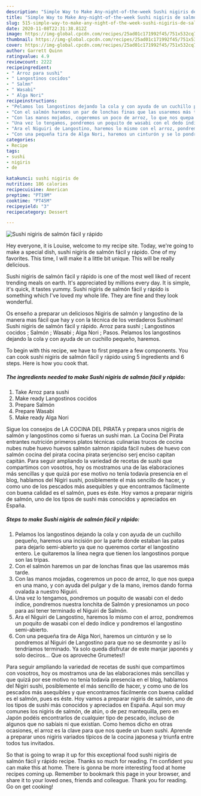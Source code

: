 ```yaml
---
description: "Simple Way to Make Any-night-of-the-week Sushi nigiris de salmón fácil y rápido"
title: "Simple Way to Make Any-night-of-the-week Sushi nigiris de salmón fácil y rápido"
slug: 515-simple-way-to-make-any-night-of-the-week-sushi-nigiris-de-salmon-facil-y-rapido
date: 2020-11-08T22:31:38.812Z
image: https://img-global.cpcdn.com/recipes/25ad01c171992f45/751x532cq70/sushi-nigiris-de-salmon-facil-y-rapido-foto-principal.jpg
thumbnail: https://img-global.cpcdn.com/recipes/25ad01c171992f45/751x532cq70/sushi-nigiris-de-salmon-facil-y-rapido-foto-principal.jpg
cover: https://img-global.cpcdn.com/recipes/25ad01c171992f45/751x532cq70/sushi-nigiris-de-salmon-facil-y-rapido-foto-principal.jpg
author: Garrett Quinn
ratingvalue: 4.9
reviewcount: 2222
recipeingredient:
- " Arroz para sushi"
- " Langostinos cocidos"
- " Salmn"
- " Wasabi"
- " Alga Nori"
recipeinstructions:
- "Pelamos los langostinos dejando la cola y con ayuda de un cuchillo pequeño, haremos una incisión por la parte donde estaban las patas para dejarlo semi-abierto ya que no queremos cortar el langostino entero. Le quitaremos la línea negra que tienen los langostinos porque son las tripas."
- "Con el salmón haremos un par de lonchas finas que las usaremos más tarde."
- "Con las manos mojadas, cogeremos un poco de arroz, lo que nos quepa en una mano, y con ayuda del pulgar y de la mano, iremos dando forma ovalada a nuestro Niguiri."
- "Una vez lo tengamos, pondremos un poquito de wasabi con el dedo índice, pondremos nuestra lonchita de Salmón y presionamos un poco para así tener terminado el Niguiri de Salmón."
- "Ara el Niguiri de Langostino, haremos lo mismo con el arroz, pondremos un poquito de wasabi con el dedo índice y pondremos el langostino semi-abierto."
- "Con una pequeña tira de Alga Nori, haremos un cinturón y se lo pondremos al Niguiri de Langostino para que no se desmonte y así lo tendríamos terminado. Ya solo queda disfrutar de este manjar japonés y solo deciros... Que os aproveche Grumetes!!"
categories:
- Recipe
tags:
- sushi
- nigiris
- de

katakunci: sushi nigiris de 
nutrition: 186 calories
recipecuisine: American
preptime: "PT19M"
cooktime: "PT45M"
recipeyield: "3"
recipecategory: Dessert

---
```



![Sushi nigiris de salmón fácil y rápido](https://img-global.cpcdn.com/recipes/25ad01c171992f45/751x532cq70/sushi-nigiris-de-salmon-facil-y-rapido-foto-principal.jpg)

Hey everyone, it is Louise, welcome to my recipe site. Today, we're going to make a special dish, sushi nigiris de salmón fácil y rápido. One of my favorites. This time, I will make it a little bit unique. This will be really delicious.

Sushi nigiris de salmón fácil y rápido is one of the most well liked of recent trending meals on earth. It's appreciated by millions every day. It is simple, it's quick, it tastes yummy. Sushi nigiris de salmón fácil y rápido is something which I've loved my whole life. They are fine and they look wonderful.

Os enseño a preparar un deliciosos Nigiris de salmón y langostino de la manera mas fácil que hay y con la técnica de los verdaderos Sushiman! Sushi nigiris de salmón fácil y rápido. Arroz para sushi ; Langostinos cocidos ; Salmón ; Wasabi ; Alga Nori ; Pasos. Pelamos los langostinos dejando la cola y con ayuda de un cuchillo pequeño, haremos.


To begin with this recipe, we have to first prepare a few components. You can cook sushi nigiris de salmón fácil y rápido using 5 ingredients and 6 steps. Here is how you cook that.

<!--inarticleads1-->

##### The ingredients needed to make Sushi nigiris de salmón fácil y rápido:

1. Take  Arroz para sushi
1. Make ready  Langostinos cocidos
1. Prepare  Salmón
1. Prepare  Wasabi
1. Make ready  Alga Nori


Sigue los consejos de LA COCINA DEL PIRATA y prepara unos nigiris de salmón y langostinos como si fueras un sushi man. La Cocina Del Pirata entrantes nutrición primeros platos técnicas culinarias trucos de cocina nubes nube huevo huevos salmón salmon rápida fácil nubes de huevo con salmón cocina del pirata cocina pirata serjenciso serj enciso capitan capitán. Para seguir ampliando la variedad de recetas de sushi que compartimos con vosotros, hoy os mostramos una de las elaboraciones más sencillas y que quizá por ese motivo no tenía todavía presencia en el blog, hablamos del Nigiri sushi, posiblemente el más sencillo de hacer, y como uno de los pescados más asequibles y que encontramos fácilmente con buena calidad es el salmón, pues es éste. Hoy vamos a preparar nigiris de salmón, uno de los tipos de sushi más conocidos y apreciados en España. 

<!--inarticleads2-->

##### Steps to make Sushi nigiris de salmón fácil y rápido:

1. Pelamos los langostinos dejando la cola y con ayuda de un cuchillo pequeño, haremos una incisión por la parte donde estaban las patas para dejarlo semi-abierto ya que no queremos cortar el langostino entero. Le quitaremos la línea negra que tienen los langostinos porque son las tripas.
1. Con el salmón haremos un par de lonchas finas que las usaremos más tarde.
1. Con las manos mojadas, cogeremos un poco de arroz, lo que nos quepa en una mano, y con ayuda del pulgar y de la mano, iremos dando forma ovalada a nuestro Niguiri.
1. Una vez lo tengamos, pondremos un poquito de wasabi con el dedo índice, pondremos nuestra lonchita de Salmón y presionamos un poco para así tener terminado el Niguiri de Salmón.
1. Ara el Niguiri de Langostino, haremos lo mismo con el arroz, pondremos un poquito de wasabi con el dedo índice y pondremos el langostino semi-abierto.
1. Con una pequeña tira de Alga Nori, haremos un cinturón y se lo pondremos al Niguiri de Langostino para que no se desmonte y así lo tendríamos terminado. Ya solo queda disfrutar de este manjar japonés y solo deciros... Que os aproveche Grumetes!!


Para seguir ampliando la variedad de recetas de sushi que compartimos con vosotros, hoy os mostramos una de las elaboraciones más sencillas y que quizá por ese motivo no tenía todavía presencia en el blog, hablamos del Nigiri sushi, posiblemente el más sencillo de hacer, y como uno de los pescados más asequibles y que encontramos fácilmente con buena calidad es el salmón, pues es éste. Hoy vamos a preparar nigiris de salmón, uno de los tipos de sushi más conocidos y apreciados en España. Aquí son muy comunes los nigiris de salmón, de atún, o de pez mantequilla, pero en Japón podéis encontrarlos de cualquier tipo de pescado, incluso de algunos que no sabíais ni que existían. Como hemos dicho en otras ocasiones, el arroz es la clave para que nos quede un buen sushi. Aprende a preparar unos nigiris variados típicos de la cocina japonesa y triunfa entre todos tus invitados. 

So that is going to wrap it up for this exceptional food sushi nigiris de salmón fácil y rápido recipe. Thanks so much for reading. I'm confident you can make this at home. There is gonna be more interesting food at home recipes coming up. Remember to bookmark this page in your browser, and share it to your loved ones, friends and colleague. Thank you for reading. Go on get cooking!
